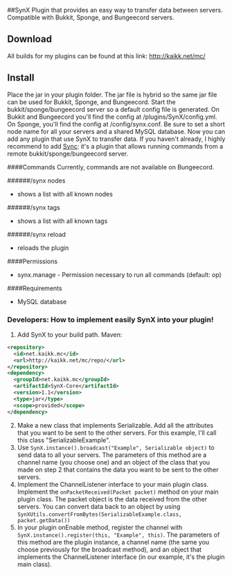 ##SynX
Plugin that provides an easy way to transfer data between servers. Compatible with Bukkit, Sponge, and Bungeecord servers. 

## Download
All builds for my plugins can be found at this link: http://kaikk.net/mc/

## Install
Place the jar in your plugin folder. The jar file is hybrid so the same jar file can be used for Bukkit, Sponge, and Bungeecord. Start the bukkit/sponge/bungeecord server so a default config file is generated. On Bukkit and Bungeecord you'll find the config at /plugins/SynX/config.yml. On Sponge, you'll find the config at /config/synx.conf. Be sure to set a short node name for all your servers and a shared MySQL database. Now you can add any plugin that use SynX to transfer data. If you haven't already, I highly recommend to add [Sync](https://github.com/KaiKikuchi/Sync): it's a plugin that allows running commands from a remote bukkit/sponge/bungeecord server.

####Commands
Currently, commands are not available on Bungeecord.

######/synx nodes
- shows a list with all known nodes

######/synx tags
- shows a list with all known tags 

######/synx reload
- reloads the plugin

####Permissions
- synx.manage - Permission necessary to run all commands (default: op)

####Requirements
- MySQL database

### Developers: How to implement easily SynX into your plugin!
1. Add SynX to your build path. Maven:  
```xml
<repository>
  <id>net.kaikk.mc</id>
  <url>http://kaikk.net/mc/repo/</url>
</repository>
<dependency>
  <groupId>net.kaikk.mc</groupId>
  <artifactId>SynX-Core</artifactId>
  <version>1.1</version>
  <type>jar</type>
  <scope>provided</scope>
</dependency>
```
2. Make a new class that implements Serializable. Add all the attributes that you want to be sent to the other servers. For this example, I'll call this class "SerializableExample".
3. Use `SynX.instance().broadcast("Example", Serializable object)` to send data to all your servers. The parameters of this method are a channel name (you choose one) and an object of the class that you made on step 2 that contains the data you want to be sent to the other servers.
4. Implement the ChannelListener interface to your main plugin class. Implement the `onPacketReceived(Packet packet)` method on your main plugin class. The packet object is the data received from the other servers. You can convert data back to an object by using `SynXUtils.convertFromBytes(SerializableExample.class, packet.getData())`
5. In your plugin onEnable method, register the channel with `SynX.instance().register(this, "Example", this)`. The parameters of this method are the plugin instance, a channel name (the same you choose previously for the broadcast method), and an object that implements the ChannelListener interface (in our example, it's the plugin main class).

